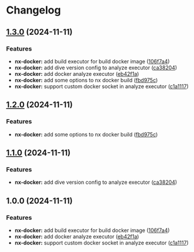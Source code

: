 # Changelog

## [1.3.0](https://github.com/ebizbase/nx/compare/nx-docker-v1.2.0...nx-docker@1.3.0) (2024-11-11)


### Features

* **nx-docker:** add build executor for build docker image ([106f7a4](https://github.com/ebizbase/nx/commit/106f7a41f25921d58cc5498c127c977696b53ecb))
* **nx-docker:** add dive version config to analyze executor ([ca38204](https://github.com/ebizbase/nx/commit/ca38204009a0ce96924f25534fff5944039e308a))
* **nx-docker:** add docker analyze executor ([eb42f1a](https://github.com/ebizbase/nx/commit/eb42f1a4298707a2dfa88dbc365ef571d4707916))
* **nx-docker:** add some options to nx docker build ([fbd975c](https://github.com/ebizbase/nx/commit/fbd975cf30f4825ad6794b6cdf0c826a072de55a))
* **nx-docker:** support custom docker socket in analyze executor ([c1a1117](https://github.com/ebizbase/nx/commit/c1a1117801adc24d5c029627eb9fc125ebc07108))

## [1.2.0](https://github.com/ebizbase/nx/compare/v1.1.0...v1.2.0) (2024-11-11)


### Features

* **nx-docker:** add some options to nx docker build ([fbd975c](https://github.com/ebizbase/nx/commit/fbd975cf30f4825ad6794b6cdf0c826a072de55a))

## [1.1.0](https://github.com/ebizbase/nx/compare/v1.0.0...v1.1.0) (2024-11-11)


### Features

* **nx-docker:** add dive version config to analyze executor ([ca38204](https://github.com/ebizbase/nx/commit/ca38204009a0ce96924f25534fff5944039e308a))

## 1.0.0 (2024-11-11)


### Features

* **nx-docker:** add build executor for build docker image ([106f7a4](https://github.com/ebizbase/nx/commit/106f7a41f25921d58cc5498c127c977696b53ecb))
* **nx-docker:** add docker analyze executor ([eb42f1a](https://github.com/ebizbase/nx/commit/eb42f1a4298707a2dfa88dbc365ef571d4707916))
* **nx-docker:** support custom docker socket in analyze executor ([c1a1117](https://github.com/ebizbase/nx/commit/c1a1117801adc24d5c029627eb9fc125ebc07108))
